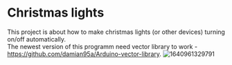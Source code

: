 # Christmas lights

This project is about how to make christmas lights (or other devices) turning on/off automatically.\
The newest version of this programm need vector library to work - https://github.com/damian95a/Arduino-vector-library.
![1640961329791](https://user-images.githubusercontent.com/79938517/147828988-128335fd-c6b5-4211-b972-8eed73cbf561.jpg)
